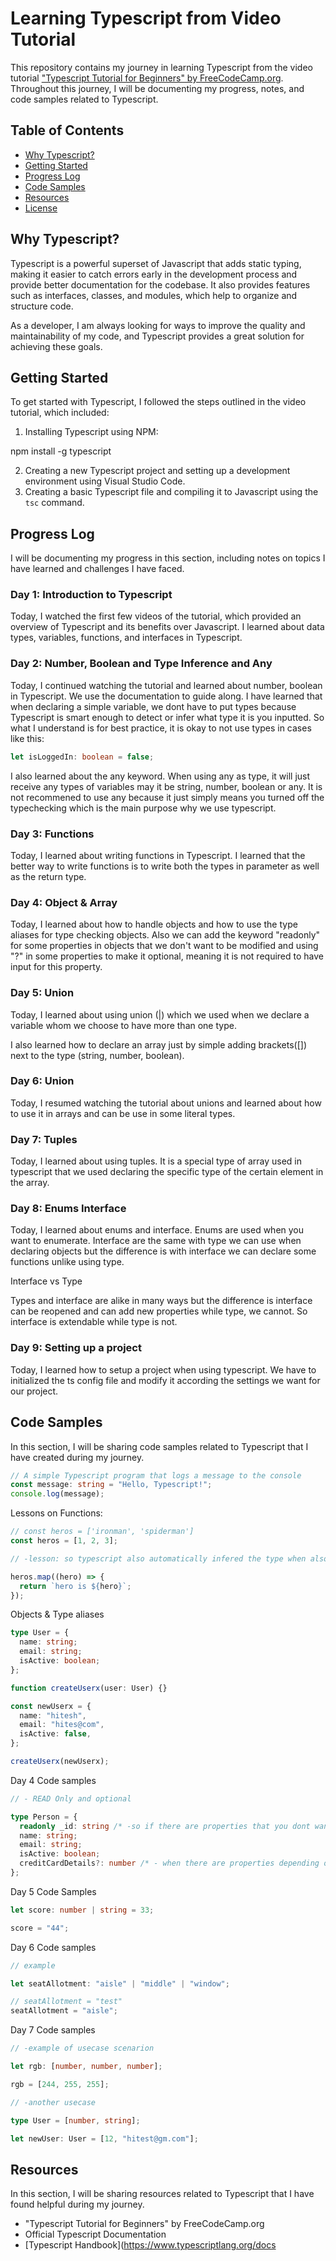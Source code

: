# Learning Typescript from Video Tutorial

This repository contains my journey in learning Typescript from the video tutorial ["Typescript Tutorial for Beginners" by FreeCodeCamp.org](https://www.youtube.com/watch?v=30LWjhZzg50). Throughout this journey, I will be documenting my progress, notes, and code samples related to Typescript.

## Table of Contents

- [Why Typescript?](#why-typescript)
- [Getting Started](#getting-started)
- [Progress Log](#progress-log)
- [Code Samples](#code-samples)
- [Resources](#resources)
- [License](#license)

## Why Typescript?

Typescript is a powerful superset of Javascript that adds static typing, making it easier to catch errors early in the development process and provide better documentation for the codebase. It also provides features such as interfaces, classes, and modules, which help to organize and structure code.

As a developer, I am always looking for ways to improve the quality and maintainability of my code, and Typescript provides a great solution for achieving these goals.

## Getting Started

To get started with Typescript, I followed the steps outlined in the video tutorial, which included:

1. Installing Typescript using NPM:

npm install -g typescript

2. Creating a new Typescript project and setting up a development environment using Visual Studio Code.
3. Creating a basic Typescript file and compiling it to Javascript using the `tsc` command.

## Progress Log

I will be documenting my progress in this section, including notes on topics I have learned and challenges I have faced.

### Day 1: Introduction to Typescript

Today, I watched the first few videos of the tutorial, which provided an overview of Typescript and its benefits over Javascript. I learned about data types, variables, functions, and interfaces in Typescript.

### Day 2: Number, Boolean and Type Inference and Any

Today, I continued watching the tutorial and learned about number, boolean in Typescript. We use the documentation to guide along. I have learned that when declaring a simple variable, we dont have to put types because Typescript is smart enough to detect or infer what type it is you inputted. So what I understand is for best practice, it is okay to not use types in cases like this:

```typescript
let isLoggedIn: boolean = false;
```

I also learned about the any keyword. When using any as type, it will just receive any types of variables may it be string, number, boolean or any. It is not recommened to use any because it just simply means you turned off the typechecking which is the main purpose why we use typescript.

### Day 3: Functions

Today, I learned about writing functions in Typescript. I learned that the better way to write functions is to write both the types in parameter as well as the return type.

### Day 4: Object & Array

Today, I learned about how to handle objects and how to use the type aliases for type checking objects. Also we can add the keyword "readonly" for some properties in objects that we don't want to be modified and using "?" in some properties to make it optional, meaning it is not required to have input for this property.

### Day 5: Union

Today, I learned about using union (|) which we used when we declare a variable whom we choose to have more than one type.

I also learned how to declare an array just by simple adding brackets([]) next to the type (string, number, boolean).

### Day 6: Union

Today, I resumed watching the tutorial about unions and learned about how to use it in arrays and can be use in some literal types.

### Day 7: Tuples

Today, I learned about using tuples. It is a special type of array used in typescript that we used declaring the specific type of the certain element in the array.

### Day 8: Enums Interface

Today, I learned about enums and interface. Enums are used when you want to enumerate. Interface are the same with type we can use when declaring objects but the difference is with interface we can declare some functions unlike using type.

Interface vs Type

Types and interface are alike in many ways but the difference is interface can be reopened and can add new properties while type, we cannot. So interface is extendable while type is not.

### Day 9: Setting up a project

Today, I learned how to setup a project when using typescript. We have to initialized the ts config file and modify it according the settings we want for our project.


## Code Samples

In this section, I will be sharing code samples related to Typescript that I have created during my journey.

```typescript
// A simple Typescript program that logs a message to the console
const message: string = "Hello, Typescript!";
console.log(message);
```

Lessons on Functions:

```typescript
// const heros = ['ironman', 'spiderman']
const heros = [1, 2, 3];

// -lesson: so typescript also automatically infered the type when also using higher order functions like this

heros.map((hero) => {
  return `hero is ${hero}`;
});
```

Objects & Type aliases

```typescript
type User = {
  name: string;
  email: string;
  isActive: boolean;
};

function createUserx(user: User) {}

const newUserx = {
  name: "hitesh",
  email: "hites@com",
  isActive: false,
};

createUserx(newUserx);
```

Day 4 Code samples

```typescript
// - READ Only and optional

type Person = {
  readonly _id: string /* -so if there are properties that you dont want to be modified or example from backend data we put readonly */;
  name: string;
  email: string;
  isActive: boolean;
  creditCardDetails?: number /* - when there are properties depending on usecase that is applicable only to some but not all, we can make it optional by using ? */;
};
```

Day 5 Code Samples

```typescript
let score: number | string = 33;

score = "44";
```

Day 6 Code samples

```typescript
// example

let seatAllotment: "aisle" | "middle" | "window";

// seatAllotment = "test"
seatAllotment = "aisle";
```

Day 7 Code samples

```typescript
// -example of usecase scenarion

let rgb: [number, number, number];

rgb = [244, 255, 255];

// -another usecase

type User = [number, string];

let newUser: User = [12, "hitest@gm.com"];
```

<!--
```typescript
// Defining a class with properties and methods
class Person {
  private name: string;
  private age: number;

  constructor(name: string, age: number) {
    this.name = name;
    this.age = age;
  }

  public greet(): void {
    console.log(
      `Hello, my name is ${this.name} and I am ${this.age} years old.`
    );
  }
}

// Creating an instance of the Person class and calling its greet method
const john: Person = new Person("John", 30);
john.greet();
``` -->

## Resources

In this section, I will be sharing resources related to Typescript that I have found helpful during my journey.

- "Typescript Tutorial for Beginners" by FreeCodeCamp.org
- Official Typescript Documentation
- [Typescript Handbook](https://www.typescriptlang.org/docs
